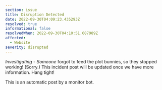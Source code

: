 ```yaml
---
section: issue
title: Disruption Detected
date: 2022-09-30T04:09:23.435293Z
resolved: true
informational: false
resolvedWhen: 2022-09-30T04:10:51.687989Z
affected:
  - Website
severity: disrupted
---
```

*Investigating* - _Someone_ forgot to feed the plot bunnies, so they stopped working! (Sorry.) This incident post will be updated once we have more information. Hang tight!

This is an automatic post by a monitor bot.
        